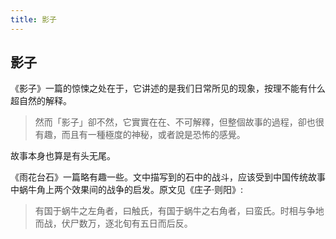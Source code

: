 ```yaml
---
title: 影子
---
```


## 影子

《影子》一篇的惊悚之处在于，它讲述的是我们日常所见的现象，按理不能有什么超自然的解释。

>然而「影子」卻不然，它實實在在、不可解釋，但整個故事的過程，卻也很有趣，而且有一種極度的神秘，或者說是恐怖的感覺。

故事本身也算是有头无尾。

《雨花台石》一篇略有趣一些。文中描写到的石中的战斗，应该受到中国传统故事中蜗牛角上两个效果间的战争的启发。原文见《庄子·则阳》:

>有国于蜗牛之左角者，曰触氏，有国于蜗牛之右角者，曰蛮氏。时相与争地而战，伏尸数万，逐北旬有五日而后反。